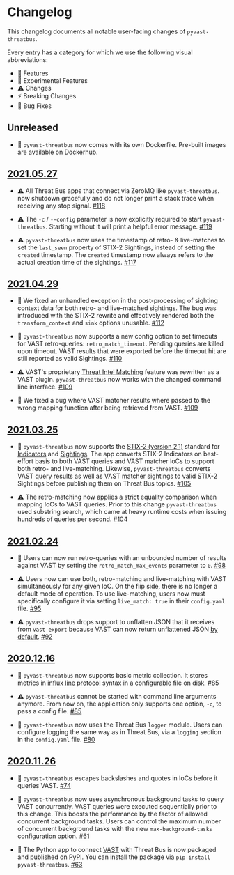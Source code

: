 # Changelog

This changelog documents all notable user-facing changes of `pyvast-threatbus`.

Every entry has a category for which we use the following visual abbreviations:

- 🎁 Features
- 🧬 Experimental Features
- ⚠️ Changes
- ⚡️ Breaking Changes
- 🐞 Bug Fixes

## Unreleased

- 🎁 `pyvast-threatbus` now comes with its own Dockerfile. Pre-built images are
  available on Dockerhub.


## [2021.05.27]

- ⚠️ All Threat Bus apps that connect via ZeroMQ like `pyvast-threatbus`. now
  shutdown gracefully and do not longer print a stack trace when receiving any
  stop signal.
  [#118](https://github.com/tenzir/threatbus/pull/118)

- ⚠️ The `-c` / `--config` parameter is now explicitly required to start
  `pyvast-threatbus`. Starting without it will print a helpful error message.
  [#119](https://github.com/tenzir/threatbus/pull/119)

- ⚠️ `pyvast-threatbus` now uses the timestamp of retro- & live-matches to set
  the `last_seen` property of STIX-2 Sightings, instead of setting the `created`
  timestamp. The `created` timestamp now always refers to the actual creation
  time of the sightings.
  [#117](https://github.com/tenzir/threatbus/pull/117)


## [2021.04.29]

- 🐞 We fixed an unhandled exception in the post-processing of sighting context
  data for both retro- and live-matched sightings. The bug was introduced with
  the STIX-2 rewrite and effectively rendered both the `transform_context` and
  `sink` options unusable.
  [#112](https://github.com/tenzir/threatbus/pull/112)

- 🎁 `pyvast-threatbus` now supports a new config option to set timeouts for
  VAST retro-queries: `retro_match_timeout`. Pending queries are killed upon
  timeout. VAST results that were exported before the timeout hit are still
  reported as valid Sightings.
  [#110](https://github.com/tenzir/threatbus/pull/110)

- ⚠️ VAST's proprietary
  [Threat Intel Matching](https://docs.tenzir.com/vast/features/threat-intel-matching)
  feature was rewritten as a VAST plugin. `pyvast-threatbus` now works with the
  changed command line interface.
  [#109](https://github.com/tenzir/threatbus/pull/109)

- 🐞 We fixed a bug where VAST matcher results where passed to the wrong mapping
  function after being retrieved from VAST.
  [#109](https://github.com/tenzir/threatbus/pull/109)



## [2021.03.25]

- 🎁 `pyvast-threatbus` now supports the
  [STIX-2 (version 2.1)](https://docs.oasis-open.org/cti/stix/v2.1/stix-v2.1.html)
  standard for
  [Indicators](https://docs.oasis-open.org/cti/stix/v2.1/cs02/stix-v2.1-cs02.html#_muftrcpnf89v)
  and [Sightings](https://docs.oasis-open.org/cti/stix/v2.1/cs02/stix-v2.1-cs02.html#_a795guqsap3r).
  The app converts STIX-2 Indicators on best-effort basis to both VAST queries
  and VAST matcher IoCs to support both retro- and live-matching. Likewise,
  `pyvast-threatbus` converts VAST query results as well as VAST matcher
  sightings to valid STIX-2 Sightings before publishing them on Threat Bus
  topics.
  [#105](https://github.com/tenzir/threatbus/pull/105)

- ⚠️ The retro-matching now applies a strict equality comparison when mapping
  IoCs to VAST queries. Prior to this change `pyvast-threatbus` used substring
  search, which came at heavy runtime costs when issuing hundreds of queries
  per second.
  [#104](https://github.com/tenzir/threatbus/pull/104)

## [2021.02.24]

- 🐞 Users can now run retro-queries with an unbounded number of results against
  VAST by setting the `retro_match_max_events` parameter to `0`.
  [#98](https://github.com/tenzir/threatbus/pull/98)

- ⚠️ Users now can use both, retro-matching and live-matching with VAST
  simultaneously for any given IoC. On the flip side, there is no longer a
  default mode of operation. To use live-matching, users now must specifically
  configure it via setting `live_match: true` in their `config.yaml` file.
  [#95](https://github.com/tenzir/threatbus/pull/95)

- ⚠️ `pyvast-threatbus` drops support to unflatten JSON that it receives from
  `vast export` because VAST can now return unflattened JSON
  [by default](https://github.com/tenzir/vast/pull/1257).
  [#92](https://github.com/tenzir/threatbus/pull/92)

## [2020.12.16]

- 🎁 `pyvast-threatbus` now supports basic metric collection. It stores metrics
  in [influx line protocol](https://docs.influxdata.com/influxdb/v2.0/reference/syntax/line-protocol/)
  syntax in a configurable file on disk.
  [#85](https://github.com/tenzir/threatbus/pull/85)

- ⚠️ `pyvast-threatbus` cannot be started with command line arguments anymore.
  From now on, the application only supports one option, `-c`, to pass a config
  file.
  [#85](https://github.com/tenzir/threatbus/pull/85)

- 🎁 `pyvast-threatbus` now uses the Threat Bus `logger` module. Users can
  configure logging the same way as in Threat Bus, via a `logging` section in
  the `config.yaml` file.
  [#80](https://github.com/tenzir/threatbus/pull/80)

## [2020.11.26]

- 🐞 `pyvast-threatbus` escapes backslashes and quotes in IoCs before it queries
  VAST.
  [#74](https://github.com/tenzir/threatbus/pull/74)

- 🎁 `pyvast-threatbus` now uses asynchronous background tasks to query VAST
  concurrently. VAST queries were executed sequentially prior to this change.
  This boosts the performance by the factor of allowed concurrent background
  tasks. Users can control the maximum number of concurrent background tasks
  with the new `max-background-tasks` configuration option.
  [#61](https://github.com/tenzir/threatbus/pull/61)

- 🎁 The Python app to connect [VAST](https://github.com/tenzir/vast) with
  Threat Bus is now packaged and published on [PyPI](https://pypi.org/). You can
  install the package via `pip install pyvast-threatbus`.
  [#63](https://github.com/tenzir/threatbus/pull/63)

[2020.11.26]: https://github.com/tenzir/threatbus/releases/tag/2020.11.26
[2020.12.16]: https://github.com/tenzir/threatbus/releases/tag/2020.12.16
[2021.02.24]: https://github.com/tenzir/threatbus/releases/tag/2021.02.24
[2021.03.25]: https://github.com/tenzir/threatbus/releases/tag/2021.03.25
[2021.04.29]: https://github.com/tenzir/threatbus/releases/tag/2021.04.29
[2021.05.27]: https://github.com/tenzir/threatbus/releases/tag/2021.05.27
